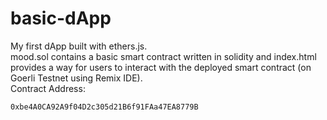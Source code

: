 # basic-dApp
My first dApp built with ethers.js. <br />
mood.sol contains a basic smart contract written in solidity and index.html provides a way for users to interact with the deployed smart contract (on Goerli Testnet using Remix IDE). <br />
Contract Address:
```shell
0xbe4A0CA92A9f04D2c305d21B6f91FAa47EA8779B
```
